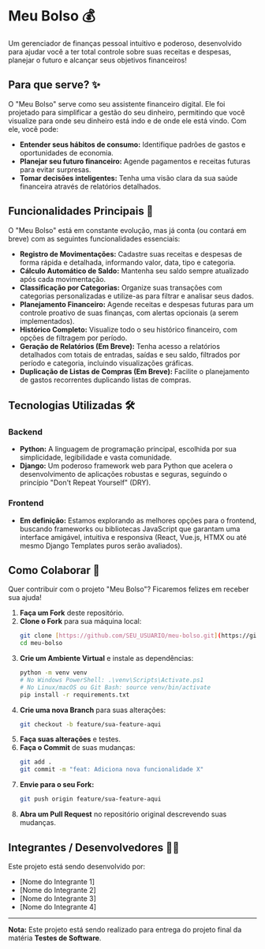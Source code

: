 # Meu Bolso 💰

Um gerenciador de finanças pessoal intuitivo e poderoso, desenvolvido para ajudar você a ter total controle sobre suas receitas e despesas, planejar o futuro e alcançar seus objetivos financeiros!

## Para que serve? ✨

O "Meu Bolso" serve como seu assistente financeiro digital. Ele foi projetado para simplificar a gestão do seu dinheiro, permitindo que você visualize para onde seu dinheiro está indo e de onde ele está vindo. Com ele, você pode:

* **Entender seus hábitos de consumo:** Identifique padrões de gastos e oportunidades de economia.
* **Planejar seu futuro financeiro:** Agende pagamentos e receitas futuras para evitar surpresas.
* **Tomar decisões inteligentes:** Tenha uma visão clara da sua saúde financeira através de relatórios detalhados.

## Funcionalidades Principais 🚀

O "Meu Bolso" está em constante evolução, mas já conta (ou contará em breve) com as seguintes funcionalidades essenciais:

* **Registro de Movimentações:** Cadastre suas receitas e despesas de forma rápida e detalhada, informando valor, data, tipo e categoria.
* **Cálculo Automático de Saldo:** Mantenha seu saldo sempre atualizado após cada movimentação.
* **Classificação por Categorias:** Organize suas transações com categorias personalizadas e utilize-as para filtrar e analisar seus dados.
* **Planejamento Financeiro:** Agende receitas e despesas futuras para um controle proativo de suas finanças, com alertas opcionais (a serem implementados).
* **Histórico Completo:** Visualize todo o seu histórico financeiro, com opções de filtragem por período.
* **Geração de Relatórios (Em Breve):** Tenha acesso a relatórios detalhados com totais de entradas, saídas e seu saldo, filtrados por período e categoria, incluindo visualizações gráficas.
* **Duplicação de Listas de Compras (Em Breve):** Facilite o planejamento de gastos recorrentes duplicando listas de compras.

## Tecnologias Utilizadas 🛠️

### Backend

* **Python:** A linguagem de programação principal, escolhida por sua simplicidade, legibilidade e vasta comunidade.
* **Django:** Um poderoso framework web para Python que acelera o desenvolvimento de aplicações robustas e seguras, seguindo o princípio "Don't Repeat Yourself" (DRY).

### Frontend

* **Em definição:** Estamos explorando as melhores opções para o frontend, buscando frameworks ou bibliotecas JavaScript que garantam uma interface amigável, intuitiva e responsiva (React, Vue.js, HTMX ou até mesmo Django Templates puros serão avaliados).

## Como Colaborar 🤝

Quer contribuir com o projeto "Meu Bolso"? Ficaremos felizes em receber sua ajuda!

1.  **Faça um Fork** deste repositório.
2.  **Clone o Fork** para sua máquina local:
    ```bash
    git clone [https://github.com/SEU_USUARIO/meu-bolso.git](https://github.com/SEU_USUARIO/meu-bolso.git)
    cd meu-bolso
    ```
3.  **Crie um Ambiente Virtual** e instale as dependências:
    ```bash
    python -m venv venv
    # No Windows PowerShell: .\venv\Scripts\Activate.ps1
    # No Linux/macOS ou Git Bash: source venv/bin/activate
    pip install -r requirements.txt
    ```
4.  **Crie uma nova Branch** para suas alterações:
    ```bash
    git checkout -b feature/sua-feature-aqui
    ```
5.  **Faça suas alterações** e testes.
6.  **Faça o Commit** de suas mudanças:
    ```bash
    git add .
    git commit -m "feat: Adiciona nova funcionalidade X"
    ```
7.  **Envie para o seu Fork:**
    ```bash
    git push origin feature/sua-feature-aqui
    ```
8.  **Abra um Pull Request** no repositório original descrevendo suas mudanças.

## Integrantes / Desenvolvedores 🧑‍💻

Este projeto está sendo desenvolvido por:

* [Nome do Integrante 1]
* [Nome do Integrante 2]
* [Nome do Integrante 3]
* [Nome do Integrante 4]

---

**Nota:** Este projeto está sendo realizado para entrega do projeto final da matéria **Testes de Software**.